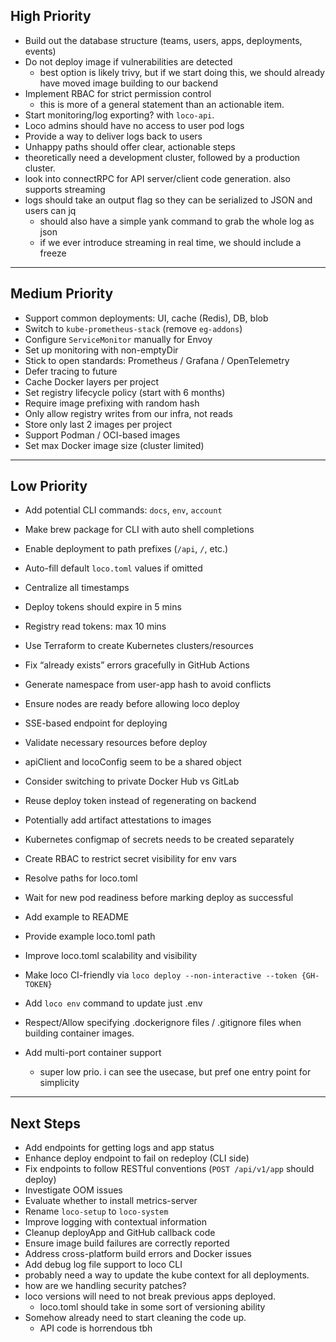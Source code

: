 ## High Priority

- Build out the database structure (teams, users, apps, deployments, events)
- Do not deploy image if vulnerabilities are detected
  - best option is likely trivy, but if we start doing this, we should already have moved image building to our backend
- Implement RBAC for strict permission control
  - this is more of a general statement than an actionable item.
- Start monitoring/log exporting? with `loco-api`.
- Loco admins should have no access to user pod logs
- Provide a way to deliver logs back to users
- Unhappy paths should offer clear, actionable steps
- theoretically need a development cluster, followed by a production cluster.
- look into connectRPC for API server/client code generation. also supports streaming
- logs should take an output flag so they can be serialized to JSON and users can jq
  - should also have a simple yank command to grab the whole log as json
  - if we ever introduce streaming in real time, we should include a freeze

---

## Medium Priority

- Support common deployments: UI, cache (Redis), DB, blob
- Switch to `kube-prometheus-stack` (remove `eg-addons`)
- Configure `ServiceMonitor` manually for Envoy
- Set up monitoring with non-emptyDir
- Stick to open standards: Prometheus / Grafana / OpenTelemetry
- Defer tracing to future
- Cache Docker layers per project
- Set registry lifecycle policy (start with 6 months)
- Require image prefixing with random hash
- Only allow registry writes from our infra, not reads
- Store only last 2 images per project
- Support Podman / OCI-based images
- Set max Docker image size (cluster limited)

---

## Low Priority

- Add potential CLI commands: `docs`, `env`, `account`

- Make brew package for CLI with auto shell completions
- Enable deployment to path prefixes (`/api`, `/`, etc.)
- Auto-fill default `loco.toml` values if omitted
- Centralize all timestamps
- Deploy tokens should expire in 5 mins
- Registry read tokens: max 10 mins
- Use Terraform to create Kubernetes clusters/resources
- Fix “already exists” errors gracefully in GitHub Actions
- Generate namespace from user-app hash to avoid conflicts
- Ensure nodes are ready before allowing loco deploy
- SSE-based endpoint for deploying
- Validate necessary resources before deploy
- apiClient and locoConfig seem to be a shared object
- Consider switching to private Docker Hub vs GitLab
- Reuse deploy token instead of regenerating on backend
- Potentially add artifact attestations to images
- Kubernetes configmap of secrets needs to be created separately
- Create RBAC to restrict secret visibility for env vars
- Resolve paths for loco.toml
- Wait for new pod readiness before marking deploy as successful
- Add example to README
- Provide example loco.toml path
- Improve loco.toml scalability and visibility
- Make loco CI-friendly via `loco deploy --non-interactive --token {GH-TOKEN}`
- Add `loco env` command to update just .env
- Respect/Allow specifying .dockerignore files / .gitignore files when building container images.
- Add multi-port container support
  - super low prio. i can see the usecase, but pref one entry point for simplicity

---

## Next Steps

- Add endpoints for getting logs and app status
- Enhance deploy endpoint to fail on redeploy (CLI side)
- Fix endpoints to follow RESTful conventions (`POST /api/v1/app` should deploy)
- Investigate OOM issues
- Evaluate whether to install metrics-server
- Rename `loco-setup` to `loco-system`
- Improve logging with contextual information
- Cleanup deployApp and GitHub callback code
- Ensure image build failures are correctly reported
- Address cross-platform build errors and Docker issues
- Add debug log file support to loco CLI
- probably need a way to update the kube context for all deployments.
- how are we handling security patches?
- loco versions will need to not break previous apps deployed.
  - loco.toml should take in some sort of versioning ability
- Somehow already need to start cleaning the code up.
  - API code is horrendous tbh
